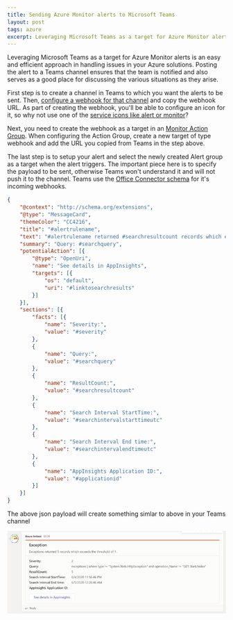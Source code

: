 ```yaml
---
title: Sending Azure Monitor alerts to Microsoft Teams
layout: post
tags: azure
excerpt: Leveraging Microsoft Teams as a target for Azure Monitor alerts is an easy and efficient approach in handling issues in your Azure solutions
---
```

Leveraging Microsoft Teams as a target for Azure Monitor alerts is an easy and efficient approach in handling issues in your Azure solutions. Posting the alert to a Teams channel ensures that the team is notified and also serves as a good place for discussing the various situations as they arise. 

First step is to create a channel in Teams to which you want the alerts to be sent. Then, [configure a webhook for that channel](https://docs.microsoft.com/en-us/microsoftteams/platform/webhooks-and-connectors/how-to/add-incoming-webhook) and copy the webhook URL. As part of creating the webhook, you'll be able to configure an icon for it, so why not use one of the [service icons like alert or monitor](https://www.microsoft.com/en-us/download/details.aspx?id=41937)?

Next, you need to create the webhook as a target in an [Monitor Action Group](https://docs.microsoft.com/en-us/azure/azure-monitor/platform/action-groups).
When configuring the Action Group, create a new target of type webhook and add the URL you copied from Teams in the step above. 

The last step is to setup your alert and select the newly created Alert group as a target when the alert triggers. The important piece here is to specify the payload to be sent, otherwise Teams won't understand it and will not push it to the channel. Teams use the [Office Connector schema](https://docs.microsoft.com/en-us/microsoftteams/platform/webhooks-and-connectors/how-to/connectors-using) for it's incoming webhooks.

```json
{
    "@context": "http://schema.org/extensions",
    "@type": "MessageCard",
    "themeColor": "CC4216",
    "title": "#alertrulename",
    "text": "#alertrulename returned #searchresultcount records which exceeds the threshold of #thresholdvalue .",
    "summary": "Query: #searchquery",
    "potentialAction": [{
        "@type": "OpenUri",
        "name": "See details in AppInsights",
        "targets": [{
            "os": "default",
            "uri": "#linktosearchresults"
        }]
    }],
    "sections": [{
        "facts": [{
            "name": "Severity:",
            "value": "#severity"
        },
        {
            "name": "Query:",
            "value": "#searchquery"
        },
        {
            "name": "ResultCount:",
            "value": "#searchresultcount"
        },
        {
            "name": "Search Interval StartTime:",
            "value": "#searchintervalstarttimeutc"
        },
        {
            "name": "Search Interval End time:",
            "value": "#searchintervalendtimeutc"
        },
        {
            "name": "AppInsights Application ID:",
            "value": "#applicationid"
        }]
    }]
}
```

The above json payload will create something simlar to above in your Teams channel

![Azure Monitor Alert in Teams](/assets/article_images/teams-alert.png)